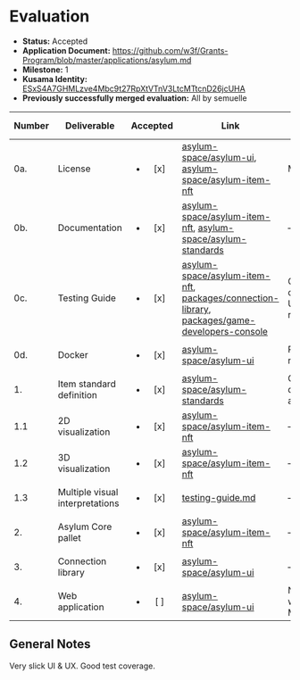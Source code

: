 # Evaluation

- **Status:** Accepted
- **Application Document:**  https://github.com/w3f/Grants-Program/blob/master/applications/asylum.md
- **Milestone:** 1
- **Kusama Identity:** [ESxS4A7GHMLzve4Mbc9t27RpXtVTnV3LtcMTtcnD26jcUHA](https://polkascan.io/pre/kusama/account/ESxS4A7GHMLzve4Mbc9t27RpXtVTnV3LtcMTtcnD26jcUHA)
- **Previously successfully merged evaluation:** All by semuelle

| Number | Deliverable | Accepted | Link | Evaluation Notes |
| ------ | ----------- | :------: | ---- |----------------- |
| 0a.    | License                         | <ul><li>[x] </li></ul> | [asylum-space/asylum-ui](https://gitlab.com/asylum-space/asylum-ui/-/blob/345efe949f615f5e300b6aa1614f8b0fa5807e33/LICENSE), [asylum-space/asylum-item-nft](https://gitlab.com/asylum-space/asylum-item-nft/-/blob/2e703840b79527ad1cf29feddb26ad980b030b09/LICENSE) | MIT           |
| 0b.    | Documentation                   | <ul><li>[x] </li></ul> | [asylum-space/asylum-item-nft](https://gitlab.com/asylum-space/asylum-item-nft/-/blob/2e703840b79527ad1cf29feddb26ad980b030b09/pallets/asylum-core/README.md), [asylum-space/asylum-standards](https://gitlab.com/asylum-space/asylum-standards/-/tree/f3024ff05656634cd9fa9cdaa0e7dca35c8cb320/standards/asylum0.1) | — |
| 0c.    | Testing Guide                   | <ul><li>[x] </li></ul> | [asylum-space/asylum-item-nft](https://gitlab.com/asylum-space/asylum-item-nft/-/blob/2e703840b79527ad1cf29feddb26ad980b030b09/docs/testing-guide.md), [packages/connection-library](https://gitlab.com/asylum-space/asylum-ui/-/blob/345efe949f615f5e300b6aa1614f8b0fa5807e33/packages/connection-library/docs/testing-guide.md), [packages/game-developers-console](https://gitlab.com/asylum-space/asylum-ui/-/blob/345efe949f615f5e300b6aa1614f8b0fa5807e33/packages/game-developers-console/docs/testing-guide.md) | Good test coverage. Updated on request. |
| 0d.    | Docker                          | <ul><li>[x] </li></ul> | [asylum-space/asylum-ui](https://gitlab.com/asylum-space/asylum-ui/-/blob/e9bd2e98a6702543434e7083ae34eeec9acfd01e/docker-compose.yaml) | Provided on request. |
| 1.     | Item standard definition        | <ul><li>[x] </li></ul> | [asylum-space/asylum-standards](https://gitlab.com/asylum-space/asylum-standards/-/blob/f3024ff05656634cd9fa9cdaa0e7dca35c8cb320/standards/asylum0.1/README.md) | Good documentation all around. |
| 1.1    | 2D visualization                | <ul><li>[x] </li></ul> | [asylum-space/asylum-item-nft](https://gitlab.com/asylum-space/asylum-item-nft/blob/fe41b6f2c4b85efb751d1db6b711793fa64cf60e/pallets/asylum-core/src/functions.rs#L42) | — |
| 1.2    | 3D visualization                | <ul><li>[x] </li></ul> | [asylum-space/asylum-item-nft](https://gitlab.com/asylum-space/asylum-item-nft/blob/fe41b6f2c4b85efb751d1db6b711793fa64cf60e/pallets/asylum-core/src/functions.rs#L42) | — |
| 1.3    | Multiple visual interpretations | <ul><li>[x] </li></ul> | [testing-guide.md](https://gitlab.com/asylum-space/asylum-ui/-/blob/4fff99c2054b4dfd7b926e9cd432f678fb4bffd7/packages/game-developers-console/docs/testing-guide.md#step-3-configure-template-and-interpretations) | — |
| 2.     | Asylum Core pallet              | <ul><li>[x] </li></ul> | [asylum-space/asylum-item-nft](https://gitlab.com/asylum-space/asylum-item-nft/-/tree/8877af0bafa9f977702e529e85c455a602912587/pallets/asylum-core) | — |
| 3.     | Connection library              | <ul><li>[x] </li></ul> | [asylum-space/asylum-ui](https://gitlab.com/asylum-space/asylum-ui/-/tree/cba551d1b7a44e4951816692bf090e136aea8817/packages/connection-library) | — |
| 4.     | Web application                 | <ul><li>[ ] </li></ul> | [asylum-space/asylum-ui](https://gitlab.com/asylum-space/asylum-ui/-/tree/cba551d1b7a44e4951816692bf090e136aea8817/packages/game-developers-console) | No minting, will be part of M2. |


## General Notes

Very slick UI & UX. Good test coverage.
